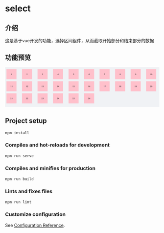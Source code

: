 # select

## 介绍

这是基于vue开发的功能，选择区间组件，从而截取开始部分和结束部分的数据

## 功能预览

![](/区间选择.gif)

## Project setup
```
npm install
```

### Compiles and hot-reloads for development
```
npm run serve
```

### Compiles and minifies for production
```
npm run build
```

### Lints and fixes files
```
npm run lint
```

### Customize configuration
See [Configuration Reference](https://cli.vuejs.org/config/).
